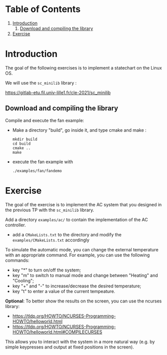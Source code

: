
# Table of Contents

1.  [Introduction](#org61712f0)
    1.  [Download and compiling the library](#orge54e64f)
2.  [Exercise](#orgc21e6f0)



<a id="org61712f0"></a>

# Introduction

The goal of the following exercises is to implement a statechart on
the Linux OS. 

We will use the `sc_minilib` library :

<https://gitlab-etu.fil.univ-lille1.fr/cle-2021/sc_minilib>


<a id="orge54e64f"></a>

## Download and compiling the library

Compile and execute the fan example:

-   Make a directory "build", go inside it, and type cmake and make :
    
        mkdir build
        cd build
        cmake ..
        make

-   execute the fan example with 
    
        ./examples/fan/fandemo


<a id="orgc21e6f0"></a>

# Exercise

The goal of the exercise is to implement the AC system that you
designed in the previous TP with the `sc_minilib` library.

Add a directory `examples/ac/` to contain the implementation of
the AC controller.

-   add a `CMakeLists.txt` to the directory and modify the
    `examples/CMakeLists.txt` accordingly

To simulate the automatic mode, you can change the external
temperature with an appropriate command. For example, you can use
the following commands:

-   key "\*" to turn on/off the system;
-   key "m" to switch to manual mode and change between "Heating"
    and "Cooling";
-   key "+" and "-" to increase/decrease the desired temperature;
-   key "t" to enter a value of the current tempeature.

**Optional**: To better show the results on the screen, you can use
the ncurses library:

-   <https://tldp.org/HOWTO/NCURSES-Programming-HOWTO/helloworld.html>
-   <https://tldp.org/HOWTO/NCURSES-Programming-HOWTO/helloworld.html#COMPILECURSES>

This allows you to interact with the system in a more natural way
(e.g. by simple keypresses and output at fixed positions in the
screen).

